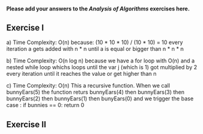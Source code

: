 #### Please add your answers to the ***Analysis of  Algorithms*** exercises here.

## Exercise I

a)
Time Complexity: O(n)
because: (10 * 10 * 10) / (10 * 10) = 10
every iteration a gets added with n * n until a is equal or bigger than n * n * n

b)
Time Complexity: O(n log n)
because we have a for loop with O(n)
and a nested while loop whichs loops until the var j (which is 1)
got multiplied by 2 every iteration until it reaches the value or get higher than n 


c)
Time Complexity: O(n)
This a recursive function.
When we call bunnyEars(5)
the function returs bunnyEars(4)
then bunnyEars(3)
then bunnyEars(2)
then bunnyEars(1)
then bunyEars(0) and we trigger the base case :
if bunnies == 0: return 0

## Exercise II





